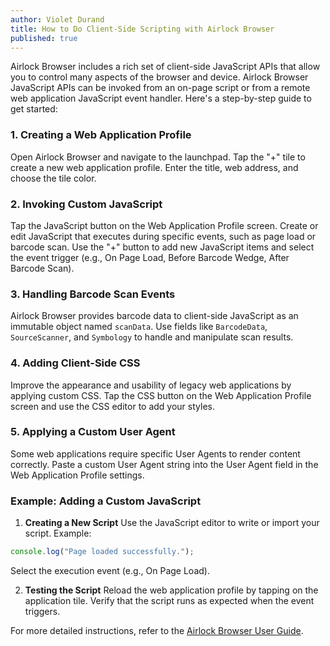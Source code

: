 ```yaml
---
author: Violet Durand
title: How to Do Client-Side Scripting with Airlock Browser
published: true
---
```


Airlock Browser includes a rich set of client-side JavaScript APIs that allow you to control many aspects of the browser and device. 
Airlock Browser JavaScript APIs can be invoked from an on-page script or from a remote web application JavaScript event handler. Here's a step-by-step guide to get started:

### 1. Creating a Web Application Profile
Open Airlock Browser and navigate to the launchpad.
Tap the "+" tile to create a new web application profile.
Enter the title, web address, and choose the tile color.

### 2. Invoking Custom JavaScript
Tap the JavaScript button on the Web Application Profile screen.
Create or edit JavaScript that executes during specific events, such as page load or barcode scan.
Use the "+" button to add new JavaScript items and select the event trigger (e.g., On Page Load, Before Barcode Wedge, After Barcode Scan).

### 3. Handling Barcode Scan Events
Airlock Browser provides barcode data to client-side JavaScript as an immutable object named `scanData`.
Use fields like `BarcodeData`, `SourceScanner`, and `Symbology` to handle and manipulate scan results.

### 4. Adding Client-Side CSS
Improve the appearance and usability of legacy web applications by applying custom CSS.
Tap the CSS button on the Web Application Profile screen and use the CSS editor to add your styles.

### 5. Applying a Custom User Agent
Some web applications require specific User Agents to render content correctly.
Paste a custom User Agent string into the User Agent field in the Web Application Profile settings.

### Example: Adding a Custom JavaScript


1. **Creating a New Script** Use the JavaScript editor to write or import your script. Example:
```javascript
console.log("Page loaded successfully.");
```
Select the execution event (e.g., On Page Load).

2. **Testing the Script**
Reload the web application profile by tapping on the application tile.
Verify that the script runs as expected when the event triggers.

For more detailed instructions, refer to the [Airlock Browser User Guide](https://outcoder.com/Products/AirlockBrowser/UserGuides/V2/).
